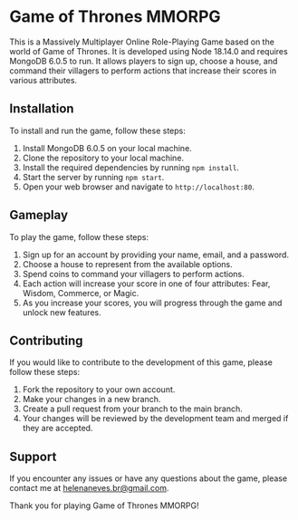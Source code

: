 # Game of Thrones MMORPG

This is a Massively Multiplayer Online Role-Playing Game based on the world of Game of Thrones. It is developed using Node 18.14.0 and requires MongoDB 6.0.5 to run. It allows players to sign up, choose a house, and command their villagers to perform actions that increase their scores in various attributes.

## Installation

To install and run the game, follow these steps:

1. Install MongoDB 6.0.5 on your local machine.
2. Clone the repository to your local machine.
3. Install the required dependencies by running `npm install`.
4. Start the server by running `npm start`.
5. Open your web browser and navigate to `http://localhost:80`.

## Gameplay

To play the game, follow these steps:

1. Sign up for an account by providing your name, email, and a password.
2. Choose a house to represent from the available options.
3. Spend coins to command your villagers to perform actions.
4. Each action will increase your score in one of four attributes: Fear, Wisdom, Commerce, or Magic.
5. As you increase your scores, you will progress through the game and unlock new features.

## Contributing

If you would like to contribute to the development of this game, please follow these steps:

1. Fork the repository to your own account.
2. Make your changes in a new branch.
3. Create a pull request from your branch to the main branch.
4. Your changes will be reviewed by the development team and merged if they are accepted.

## Support

If you encounter any issues or have any questions about the game, please contact me at helenaneves.br@gmail.com.

Thank you for playing Game of Thrones MMORPG!
